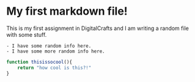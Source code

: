 # My first markdown file!
This is my first assignment in DigitalCrafts and I am writing a random file with some stuff.
```
- I have some random info here.
- I have some more random info here.
```

```javascript
function thisissocool(){
    return "how cool is this?!"
}
```
